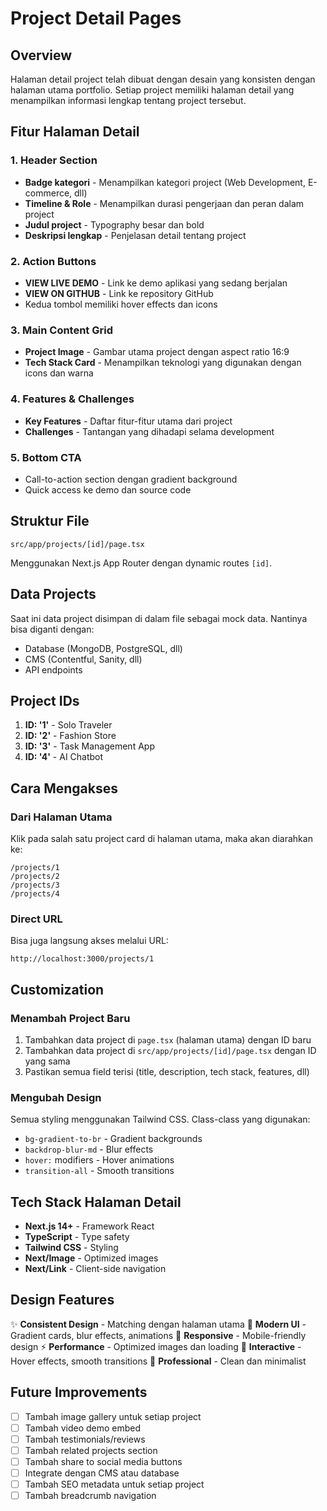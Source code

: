 # Project Detail Pages

## Overview

Halaman detail project telah dibuat dengan desain yang konsisten dengan halaman utama portfolio. Setiap project memiliki halaman detail yang menampilkan informasi lengkap tentang project tersebut.

## Fitur Halaman Detail

### 1. Header Section

- **Badge kategori** - Menampilkan kategori project (Web Development, E-commerce, dll)
- **Timeline & Role** - Menampilkan durasi pengerjaan dan peran dalam project
- **Judul project** - Typography besar dan bold
- **Deskripsi lengkap** - Penjelasan detail tentang project

### 2. Action Buttons

- **VIEW LIVE DEMO** - Link ke demo aplikasi yang sedang berjalan
- **VIEW ON GITHUB** - Link ke repository GitHub
- Kedua tombol memiliki hover effects dan icons

### 3. Main Content Grid

- **Project Image** - Gambar utama project dengan aspect ratio 16:9
- **Tech Stack Card** - Menampilkan teknologi yang digunakan dengan icons dan warna

### 4. Features & Challenges

- **Key Features** - Daftar fitur-fitur utama dari project
- **Challenges** - Tantangan yang dihadapi selama development

### 5. Bottom CTA

- Call-to-action section dengan gradient background
- Quick access ke demo dan source code

## Struktur File

```
src/app/projects/[id]/page.tsx
```

Menggunakan Next.js App Router dengan dynamic routes `[id]`.

## Data Projects

Saat ini data project disimpan di dalam file sebagai mock data. Nantinya bisa diganti dengan:

- Database (MongoDB, PostgreSQL, dll)
- CMS (Contentful, Sanity, dll)
- API endpoints

## Project IDs

1. **ID: '1'** - Solo Traveler
2. **ID: '2'** - Fashion Store
3. **ID: '3'** - Task Management App
4. **ID: '4'** - AI Chatbot

## Cara Mengakses

### Dari Halaman Utama

Klik pada salah satu project card di halaman utama, maka akan diarahkan ke:

```
/projects/1
/projects/2
/projects/3
/projects/4
```

### Direct URL

Bisa juga langsung akses melalui URL:

```
http://localhost:3000/projects/1
```

## Customization

### Menambah Project Baru

1. Tambahkan data project di `page.tsx` (halaman utama) dengan ID baru
2. Tambahkan data project di `src/app/projects/[id]/page.tsx` dengan ID yang sama
3. Pastikan semua field terisi (title, description, tech stack, features, dll)

### Mengubah Design

Semua styling menggunakan Tailwind CSS. Class-class yang digunakan:

- `bg-gradient-to-br` - Gradient backgrounds
- `backdrop-blur-md` - Blur effects
- `hover:` modifiers - Hover animations
- `transition-all` - Smooth transitions

## Tech Stack Halaman Detail

- **Next.js 14+** - Framework React
- **TypeScript** - Type safety
- **Tailwind CSS** - Styling
- **Next/Image** - Optimized images
- **Next/Link** - Client-side navigation

## Design Features

✨ **Consistent Design** - Matching dengan halaman utama
🎨 **Modern UI** - Gradient cards, blur effects, animations
📱 **Responsive** - Mobile-friendly design
⚡ **Performance** - Optimized images dan loading
🎯 **Interactive** - Hover effects, smooth transitions
🌟 **Professional** - Clean dan minimalist

## Future Improvements

- [ ] Tambah image gallery untuk setiap project
- [ ] Tambah video demo embed
- [ ] Tambah testimonials/reviews
- [ ] Tambah related projects section
- [ ] Tambah share to social media buttons
- [ ] Integrate dengan CMS atau database
- [ ] Tambah SEO metadata untuk setiap project
- [ ] Tambah breadcrumb navigation
